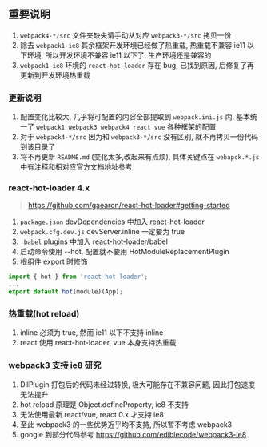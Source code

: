## 重要说明
1. `webpack4-*/src` 文件夹缺失请手动从对应 `webpack3-*/src` 拷贝一份
2. 除去 `webpack1-ie8` 其余框架开发环境已经做了热重载, 热重载不兼容 ie11 以下环境, 所以开发环境不兼容 ie11 以下了, 生产环境还是兼容的
3. `webpack1-ie8` 环境的 `react-hot-loader` 存在 bug, 已找到原因, 后修复了再更新到开发环境热重载

### 更新说明
1. 配置变化比较大, 几乎将可配置的内容全部提取到 `webpack.ini.js` 内, 基本统一了 `webpack1 webpack3 webpack4 react vue` 各种框架的配置
2. 对于 `webpack4-*/src` 因为和 `webpack3-*/src` 没有区别, 就不再拷贝一份代码到该目录了
3. 将不再更新 `README.md` (变化太多,改起来有点烦), 具体关键点在 `webapck.*.js` 中有注释和相对应官方文档地址参考

### react-hot-loader 4.x
> https://github.com/gaearon/react-hot-loader#getting-started

1. `package.json` devDependencies 中加入 react-hot-loader
2. `webpack.cfg.dev.js` devServer.inline 一定要为 true
3. `.babel` plugins 中加入 react-hot-loader/babel
4. 启动命令使用 --hot, 配置就不要用 HotModuleReplacementPlugin
5. 根组件 export 时修饰
```js
import { hot } from 'react-hot-loader';
...
export default hot(module)(App);
```

### 热重载(hot reload)
1. inline 必须为 true, 然而 ie11 以下不支持 inline
2. react 使用 react-hot-loader, vue 本身支持热重载

### webpack3 支持 ie8 研究
1. DllPlugin 打包后的代码未经过转换, 极大可能存在不兼容问题, 因此打包速度无法提升
2. hot reload 原理是 Object.defineProperty, ie8 不支持
3. 无法使用最新 react/vue, react 0.x 才支持 ie8
4. 至此 webpack3 的一些优势近乎均不支持, 所以暂不考虑 webpack3
5. google 到部分代码参考 https://github.com/ediblecode/webpack3-ie8